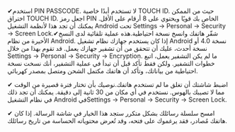 
✔استخدم PIN PASSCODE. لا تستخدم أبدًا خاصية TOUCH ID. حيث من الممكن اختراق TOUCH ID. اجعل رمز PIN الخاص بك قويًا ويحتوي على 8 أرقام على الأقل. يمكنك أن تجد هذا لأنظمة التشغيل Android تحت Settings → Personal → Security → Screen Lock.✔شفّر هاتفك وانسخ نسخة احتياطية.هذه عملية تلقائية لدى النسخ الأخيرة من نظام Android. إذا كان يستخدم جهازك نظام تشغيل Android نسخة 4.0 أو نسخة أحدث، عليك أن تتحقق من أن تشفير جهازك يعمل. قد تقوم بهذا من خلال Settings → Personal → Security → Encryption. ما لم يكن التشفير يعمل، اتبع خطوات التشفير. ولكن فقط تأكد قبل أن تبدأ في عملية التشفير، أنك نسخت نسخة احتياطية من بياناتك، وتأكد أن هاتفك مكتمل الشحن ومتصل بمصدر كهربائي. 

✔ اضبط شاشتك أن تغلق ما لم تستخدم هاتفك.نوصيك بأن تختار فترة قصيرة من الوقت مما لا تصيبك بالهوس. نستخدم في أي مكان من 30 ثانية إلى دقيقة. يمكنك أن تجد ذلك في نظام التشغيل Android فيSettings → Personal → Security → Screen Lock.

✔ امسح سلسلة رسائلك بشكل متكرر ستجد هذا الخيار في شاشة الرسالة. إذا كان هاتفك مُصادر، فقد يرغموك على فتحه، وقد تُعرض محتوياته الحساسة من تاريخ رسائلك.